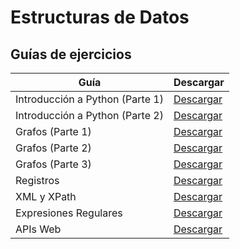 # Estructuras de Datos

## Guías de ejercicios

| Guía                            | Descargar                                          |
| ------------------------------- | -------------------------------------------------- |
| Introducción a Python (Parte 1) | [Descargar](./1_IntroPython_Guia-1.ipynb?raw=true) |
| Introducción a Python (Parte 2) | [Descargar](./1_IntroPython_Guia-2.ipynb?raw=true) |
| Grafos (Parte 1)                | [Descargar](./2_Grafos_Guia-1.ipynb?raw=true)      |
| Grafos (Parte 2)                | [Descargar](./2_Grafos_Guia-2.ipynb?raw=true)      |
| Grafos (Parte 3)                | [Descargar](./2_Grafos_Guia-3.ipynb?raw=true)      |
| Registros                       | [Descargar](./3_Registros_Guia-1.ipynb?raw=true)   |
| XML y XPath                     | [Descargar](./4_XML_Guia-1.ipynb?raw=true)         |
| Expresiones Regulares           | [Descargar](./5_Regex_Guia-1.ipynb?raw=true)       |
| APIs Web                        | [Descargar](./6_Web_Guia-1.ipynb?raw=true)         |
